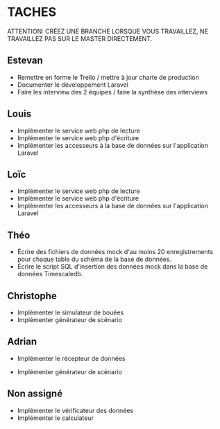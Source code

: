 # TACHES

ATTENTION:  CRÉEZ UNE BRANCHE LORSQUE VOUS TRAVAILLEZ, NE TRAVAILLEZ PAS SUR LE MASTER DIRECTEMENT.

## Estevan

* Remettre en forme le Trello / mettre à jour charte de production
* Documenter le développement Laravel
* Faire les interview des 2 équipes / faire la synthèse des interviews

## Louis

* Implémenter le service web php de lecture
* Implémenter le service web php d'écriture
* Implémenter les accesseurs à la base de données sur l'application Laravel

## Loïc

* Implémenter le service web php de lecture
* Implémenter le service web php d'écriture
* Implémenter les accesseurs à la base de données sur l'application Laravel

## Théo

- Écrire des fichiers de données mock d'au moins 20 enregistrements pour chaque table du schéma de la base de données.
- Écrire le script SQL d'insertion des données mock dans la base de données Timescaledb.

## Christophe

* Implémenter le simulateur de bouées 
* Implémenter générateur de scénario

## Adrian

* Implémenter le récepteur de données

* Implémenter générateur de scénario





## Non assigné

* Implémenter le vérificateur des données
* Implémenter le calculateur